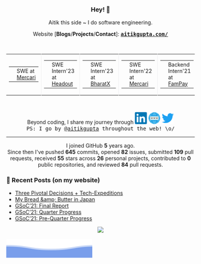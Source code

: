<h3 align="center"> Hey! 👋</h3>

<p align="center">
Aitik this side ~ I do software engineering.
</p>

<p align="center">
Website [<b>Blogs</b>/<b>Projects</b>/<b>Contact</b>]:
<ins><samp><a href="https://aitikgupta.com/"> <b>aitikgupta.com/</b></a></samp></ins>
</p>
<br>

<table align="center">
  <tr>
    <td style="border-right: 1px solid #eeeeef;">
      <table>
        <tr>
          <td>
            <img alt="Mercari" title="Mercari" style="height:20px;" src="assets/mercari.png">
          </td>
          <td>
            SWE at <a href="">Mercari</a>
          </td>
        </tr>
      </table>
    </td>
    <td style="border-right: 1px solid #eeeeef;">
      <table>
        <tr>
          <td>
            <img alt="Headout" title="Headout" style="height:20px;" src="assets/headout.webp">
          </td>
          <td>
            SWE Intern'23 at <a href="">Headout</a>
          </td>
        </tr>
      </table>
    </td>
    <td style="border-right: 1px solid #eeeeef;">
      <table>
        <tr>
          <td>
            <img alt="BharatX" title="BharatX" style="height:20px;" src="assets/bharatx.webp">
          </td>
          <td>
            SWE Intern'23 at <a href="">BharatX</a>
          </td>
        </tr>
      </table>
    </td>
    <td style="border-right: 1px solid #eeeeef;">
      <table>
        <tr>
          <td>
            <img alt="Mercari" title="Mercari" style="height:20px;" src="assets/mercari.png">
          </td>
          <td>
            SWE Intern'22 at <a href="">Mercari</a>
          </td>
        </tr>
      </table>
    </td>
    <td style="border-right: 1px solid #eeeeef;">
      <table>
        <tr>
          <td>
            <img alt="FamPay" title="FamPay" style="height:20px;" src="assets/fampay.webp">
          </td>
          <td>
            Backend Intern'21 at <a href="https://fampay.in/">FamPay</a>
          </td>
        </tr>
      </table>
    </td>
    <td style="border-right: 1px solid #eeeeef;">
      <table>
        <tr>
          <td>
            <img alt="GSoC" title="GSoC" style="height:20px;" src="assets/gsoc.webp">
          </td>
          <td>
            GSoC'21 at <a href="https://summerofcode.withgoogle.com/projects/#5941691627864064">Matplotlib</a>
          </td>
        </tr>
      </table>
    </td>
    <td style="border-right: 1px solid #eeeeef;">
      <table>
        <tr>
          <td>
            <img alt="MLH" title="MLH" style="height:20px;" src="assets/mlh.webp">
          </td>
          <td>
            <a href="http://fellowship.mlh.io/">MLH</a> Fellow Spring'21
          </td>
        </tr>
      </table>
    </td>
    <td style="border-right: 1px solid #eeeeef;">
      <table>
        <tr>
          <td>
            <img alt="Retrera" title="Retrera" style="height:20px;" src="assets/retrera.webp">
          </td>
          <td>
            SWE Intern'21 at <a href="https://retrera.com/">Retrera</a>
          </td>
        </tr>
      </table>
    </td>
    <td>
      <table>
        <tr>
          <td>
            <img alt="RapidQuest" title="RapidQuest" style="height:20px;" src="assets/rapidquest.webp">
          </td>
          <td>
            SWE Intern'20 at <a href="https://rapidquest.in/">RapidQuest</a>
          </td>
        </tr>
      </table>
    </td>
  </tr>
</table>
<br>

<p align="center">
Beyond coding, I share my journey through <a href="https://aitikgupta.github.io/blog>blogging</a>, take the stage for theater performances, jam on my ukulele, and casually compete in e-sports!<br>
<i>I wield Python, Golang and C++.</i>
</p><hr>
<p align="center">
<a href="https://linkedin.com/in/aitikgupta"><img alt="LinkedIn - /aitikgupta" title="LinkedIn - /aitikgupta" height="32" width="32" src="assets/linkedin.svg"></a>
<a href="https://aitikgupta.com/"><img alt="Personal Website - Aitik Gupta" title="Personal Website - Aitik Gupta" height="32" width="32" src="assets/internet.svg"></a>
<a href="https://twitter.com/aitikgupta"><img alt="Twitter - /aitikgupta" title="Twitter - /aitikgupta" height="32" width="32" src="assets/twitter.svg"></a><br/>
<samp>PS: I go by <ins>@aitikgupta</ins> throughout the web! \o/</samp>
</p><hr>
<p align="center">
I joined GitHub <b>5</b> years ago.<br>
Since then I've pushed <b>645</b> commits, opened <b>82</b> issues, submitted <b>109</b> pull requests, received <b>55</b> stars across <b>26</b> personal projects, contributed to <b>0</b> public repositories, and reviewed <b>84</b> pull requests.
</p>

### 📕 Recent Posts (on my website)
<!-- BLOG-POST-LIST:START -->
- [Three Pivotal Decisions + Tech-Expeditions](https://aitikgupta.com/three-pivotal-decisions/)
- [My Bread &amp;amp; Butter in Japan](https://aitikgupta.com/mercari-japan/)
- [GSoC’21: Final Report](https://aitikgupta.com/gsoc-final/)
- [GSoC’21: Quarter Progress](https://aitikgupta.com/gsoc-quarter/)
- [GSoC’21: Pre-Quarter Progress](https://aitikgupta.com/gsoc-pre-quarter/)
<!-- BLOG-POST-LIST:END -->

<p align="center">
<img src="https://visitor-badge.laobi.icu/badge?page_id=aitikgupta"/>       
</p>

![Aitik Gupta](./assets/bottom_header.svg)
